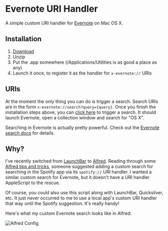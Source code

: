 Evernote URI Handler
====================

A simple custom URI handler for [Evernote][] on Mac OS X.

Installation
------------

1. [Download][]
2. Unzip
3. Put the .app somewhere (/Applications/Utilities is as good a place as any)
4. Launch it once, to register it as the handler for `x-evernote://` URIs

URIs
----

At the moment the only thing you can do is trigger a search. Search URIs are in
the form `x-evernote://search?query={query}`. Once you finish the installation
steps above, you can [click here][test search] to trigger a search. It should
launch Evernote, open a collection window and search for "OS X".

Searching in Evernote is actually pretty powerful. Check out the
[Evernote search docs][] for details.

Why?
---

I've recently switched from [LaunchBar][] to [Alfred][]. Reading through some
[Alfred tips and tricks][], someone suggested adding a custom search for searching
in the Spotify app via its `spotify://` URI handler. I wanted a similar custom
search for Evernote, but it doesn't have a URI handler. AppleScript to the
rescue.

Of course, you could also use this script along with LaunchBar, Quicksilver,
etc. It just never occurred to me to use a local app's custom URI handler that
way until the Spotify suggestion. It's really handy!

Here's what my custom Evernote search looks like in Alfred:

![Alfred Config](Evernote-URI-Handler/raw/master/images/alfred.png)


[Download]: Evernote-URI-Handler/zipball/master
[Alfred]: http://alfredapp.com
[Alfred tips and tricks]: http://alfredtips.tumblr.com/
[Evernote]: http://evernote.com
[Evernote search docs]: http://www.evernote.com/about/kb/article/advanced-search
[LaunchBar]: http://www.obdev.at/products/launchbar/
[test search]: x-evernote://search?query=%22OS%20X%22
